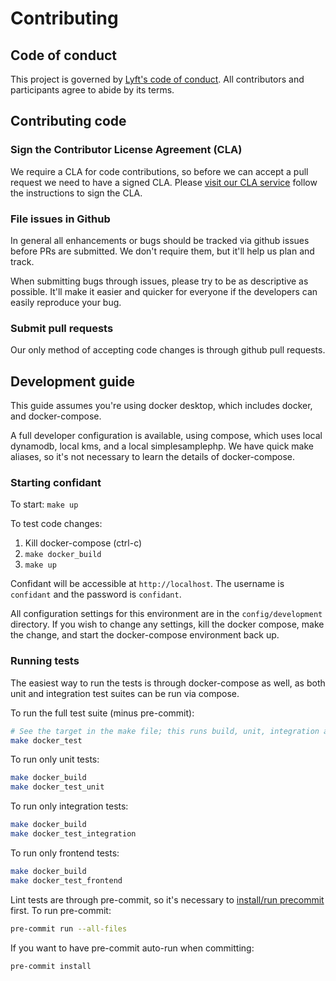 # Contributing

## Code of conduct

This project is governed by [Lyft's code of conduct](https://github.com/lyft/code-of-conduct).
All contributors and participants agree to abide by its terms.

## Contributing code

### Sign the Contributor License Agreement (CLA)

We require a CLA for code contributions, so before we can accept a pull request
we need to have a signed CLA. Please [visit our CLA service](https://oss.lyft.com/cla)
follow the instructions to sign the CLA.

### File issues in Github

In general all enhancements or bugs should be tracked via github issues before
PRs are submitted. We don't require them, but it'll help us plan and track.

When submitting bugs through issues, please try to be as descriptive as
possible. It'll make it easier and quicker for everyone if the developers can
easily reproduce your bug.

### Submit pull requests

Our only method of accepting code changes is through github pull requests.

## Development guide

This guide assumes you're using docker desktop, which includes docker, and
docker-compose.

A full developer configuration is available, using compose, which uses
local dynamodb, local kms, and a local simplesamplephp. We have quick make
aliases, so it's not necessary to learn the details of docker-compose.

### Starting confidant

To start: `make up`

To test code changes:

1. Kill docker-compose (ctrl-c)
1. `make docker_build`
1. `make up`

Confidant will be accessible at `http://localhost`. The username is `confidant`
and the password is `confidant`.

All configuration settings for this environment are in the `config/development`
directory. If you wish to change any settings, kill the docker compose, make the
change, and start the docker-compose environment back up.

### Running tests

The easiest way to run the tests is through docker-compose as well, as both unit
and integration test suites can be run via compose.

To run the full test suite (minus pre-commit):

```bash
# See the target in the make file; this runs build, unit, integration and down
make docker_test
```

To run only unit tests:

```bash
make docker_build
make docker_test_unit
```

To run only integration tests:

```bash
make docker_build
make docker_test_integration
```

To run only frontend tests:

```bash
make docker_build
make docker_test_frontend
```

Lint tests are through pre-commit, so it's necessary to [install/run precommit](https://pre-commit.com/#install)
first. To run pre-commit:

```bash
pre-commit run --all-files
```

If you want to have pre-commit auto-run when committing:

```bash
pre-commit install
```
